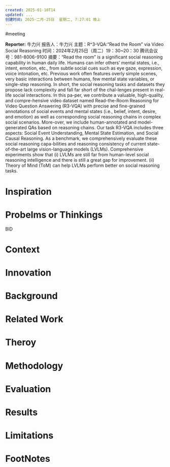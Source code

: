 ```yaml
---
created: 2025-01-10T14
updated: ...
创建时间: 2025-二月-25日  星期二, 7:27:01 晚上
---
```

#meeting 

**Reporter:**  牛力兴
报告人：牛力兴
主题：R^3-VQA:“Read the Room” via Video Social Reasoning
时间：2024年2月25日（周二）19：30~20：30
腾讯会议号：981-8006-9100
摘要：“Read the room” is a significant social reasoning capability in human daily life. Humans can infer others’ mental states, i.e., intent, emotion, etc., from subtle social cues such as eye gaze, expression, voice intonation, etc. Previous work often features overly simple scenes, very basic interactions between humans, few mental state variables, or single-step reasoning. In short, the social reasoning tasks and datasets they propose lack complexity and fall far short of the chal-lenges present in real-life social interactions. In this pa-per, we contribute a valuable, high-quality, and compre-hensive video dataset named Read-the-Room Reasoning for Video Question Answering (R3-VQA) with precise and fine-grained annotations of social events and mental states (i.e., belief, intent, desire, and emotion) as well as corresponding social reasoning chains in complex social scenarios. More-over, we include human-annotated and model-generated QAs based on reasoning chains. Our task R3-VQA includes three aspects: Social Event Understanding, Mental State Estimation, and Social Causal Reasoning. As a benchmark, we comprehensively evaluate these social reasoning capa-bilities and reasoning consistency of current state-of-the-art large vision-language models (LVLMs). Comprehensive experiments show that (i) LVLMs are still far from human-level social reasoning intelligence and there is still a great gap for improvement. (ii) Theory of Mind (ToM) can help LVLMs perform better on social reasoning tasks.
# Inspiration
# Probelms or Thinkings 

BID
# Context
# Innovation
# Background
# Related Work
# Theroy
# Methodology
# Evaluation
# Results
# Limitations
# FootNotes

